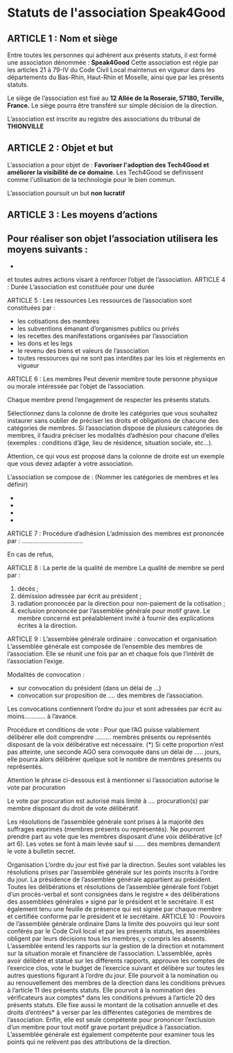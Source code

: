 # Statuts de l'association Speak4Good

## ARTICLE 1 : Nom et siège

Entre toutes les personnes qui adhèrent aux présents statuts, il est formé une association dénommée : **Speak4Good**
Cette association est régie par les articles 21 à 79-IV du Code Civil Local maintenus en vigueur dans les départements du Bas-Rhin, Haut-Rhin et Moselle, ainsi que par les présents statuts.

Le siège de l’association est fixé au **12 Allée de la Roseraie, 57180, Terville, France.**
Le siège pourra être transféré sur simple décision de la direction.

L’association est inscrite au registre des associations du tribunal de **THIONVILLE**

## ARTICLE 2 : Objet et but

L’association a pour objet de : **Favoriser l'adoption des Tech4Good et améliorer la visibilité de ce domaine**. Les Tech4Good se definissent comme l'utilisation de la technologie pour le bien commun.

L’association poursuit un but **non lucratif**

## ARTICLE 3 : Les moyens d’actions

Pour réaliser son objet l’association utilisera les moyens suivants :
- 	
-	
et toutes autres actions visant à renforcer l’objet de l’association.
ARTICLE 4 : Durée
L’association est constituée pour une durée 	

ARTICLE 5 : Les ressources
Les ressources de l’association sont constituées par :
-	les cotisations des membres
-	les subventions émanant d’organismes publics ou privés
-	les recettes des manifestations organisées par l’association
-	les dons et les legs 
-	le revenu des biens et valeurs de l’association
-	toutes ressources qui ne sont pas interdites par les lois et règlements en vigueur

ARTICLE 6 : Les membres
Peut devenir membre toute personne physique ou morale intéressée par l’objet de l’association.







Chaque membre prend l’engagement de respecter les présents statuts.


Sélectionnez dans la colonne de droite les catégories que vous souhaitez instaurer sans oublier de préciser les droits et obligations de chacune des catégories de membres.
Si l’association dispose de plusieurs catégories de membres, il faudra préciser les modalités d’adhésion pour chacune d’elles (exemples : conditions d’âge, lieu de résidence, situation sociale, etc…).

Attention, ce qui vous est proposé dans la colonne de droite est un exemple que vous devez adapter à votre association.

L’association se compose de :
(Nommer les catégories de membres et les définir)

-	



-	



-	



- 	

ARTICLE 7 : Procédure d’adhésion
L’admission des membres est prononcée par : ……………………………..


En cas de refus, 	



ARTICLE 8 : La perte de la qualité de membre
La qualité de membre se perd par :
1.	décès ; 
2.	démission adressée par écrit au président ; 
3.	radiation prononcée par la direction pour non-paiement de la cotisation ;
4.	exclusion prononcée par l’assemblée générale pour motif grave. Le membre concerné est préalablement invité à fournir des explications écrites à la direction.

ARTICLE 9 : L’assemblée générale ordinaire : convocation et organisation
L’assemblée générale est composée de l’ensemble des membres de l’association.
Elle se réunit une fois par an et chaque fois que l’intérêt de l’association l’exige.



Modalités de convocation : 
- sur convocation du président (dans un délai de …)
- convocation sur proposition de …. des membres de l’association.



Les convocations contiennent l’ordre du jour et sont adressées par écrit au moins………… à l’avance.


Procédure et conditions de vote :
Pour que l’AG puisse valablement délibérer elle doit comprendre ……… membres présents ou représentés disposant de la voix délibérative est nécessaire. (*)
Si cette proportion n’est pas atteinte, une seconde AGO sera convoquée dans un délai de ….. jours, elle pourra alors délibérer quelque soit le nombre de membres présents ou représentés.




Attention le phrase ci-dessous est à mentionner si l’association autorise le vote par procuration

Le vote par procuration est autorisé mais limité à …. procuration(s) par membre disposant du droit de vote délibératif.







Les résolutions de l’assemblée générale sont prises à la majorité des suffrages exprimés (membres présents ou représentés).
Ne pourront prendre part au vote que les membres disposant d’une voix délibérative (cf art 6).
Les votes se font à main levée sauf si …… des membres demandent le vote à bulletin secret.

Organisation
L’ordre du jour est fixé par la direction. Seules sont valables les résolutions prises par l’assemblée générale sur les points inscrits à l’ordre du jour. La présidence de l’assemblée générale appartient au président. Toutes les délibérations et résolutions de l’assemblée générale font l’objet d’un procès-verbal et sont consignées dans le registre « des délibérations des assemblées générales » signé par le président et le secrétaire. Il est également tenu une feuille de présence qui est signée par chaque membre et certifiée conforme par le président et le secrétaire.
ARTICLE 10 : Pouvoirs de l’assemblée générale ordinaire
Dans la limite des pouvoirs qui leur sont conférés par le Code Civil local et par les présents statuts, les assemblées obligent par leurs décisions tous les membres, y compris les absents.
L’assemblée entend les rapports sur la gestion de la direction et notamment sur la situation morale et financière de l’association.
L’assemblée, après avoir délibéré et statué sur les différents rapports, approuve les comptes de l’exercice clos, vote le budget de l’exercice suivant et délibère sur toutes les autres questions figurant à l’ordre du jour.
Elle pourvoit à la nomination ou au renouvellement des membres de la direction dans les conditions prévues à l’article 11 des présents statuts.
Elle pourvoit à la nomination des vérificateurs aux comptes* dans les conditions prévues à l’article 20 des présents statuts.
Elle fixe aussi le montant de la cotisation annuelle et des droits d’entrées* à verser par les différentes catégories de membres de l’association. Enfin, elle est seule compétente pour prononcer l’exclusion d’un membre pour tout motif grave portant préjudice à l’association.
L’assemblée générale est également compétente pour examiner tous les points qui ne relèvent pas des attributions de la direction.
